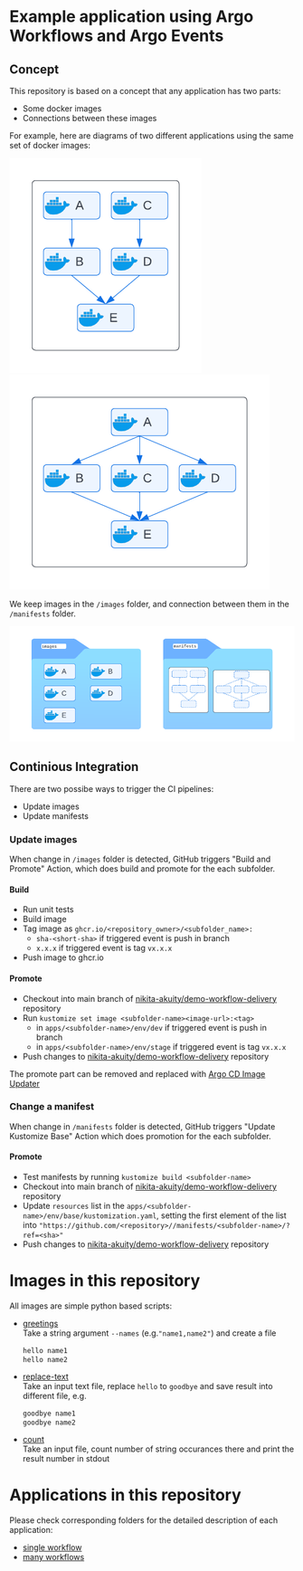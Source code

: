 # Example application using Argo Workflows and Argo Events

## Concept
This repository is based on a concept that any application has two parts:
* Some docker images
* Connections between these images

For example, here are diagrams of two different applications using the same set of docker images:

![App1 Diagram](assets/app1.png "App1 Diagram")![App2 Diagram](assets/app2.png "App2 Diagram")

We keep images in the `/images` folder, and connection between them in the `/manifests` folder.

![Folders Diagram](assets/folders.png "Folders Diagram")

## Continious Integration

There are two possibe ways to trigger the CI pipelines:
* Update images
* Update manifests

### Update images
When change in `/images` folder is detected, GitHub triggers "Build and Promote" Action, which does build and promote for the each subfolder.

#### Build
* Run unit tests
* Build image
* Tag image as `ghcr.io/<repository_owner>/<subfolder_name>:`
  * `sha-<short-sha>` if triggered event is push in branch
  * `x.x.x` if triggered event is tag `vx.x.x`
* Push image to ghcr.io

#### Promote
* Checkout into main branch of [nikita-akuity/demo-workflow-delivery](https://github.com/nikita-akuity/demo-workflow-delivery) repository
* Run `kustomize set image <subfolder-name><image-url>:<tag>`
  * in `apps/<subfolder-name>/env/dev` if triggered event is push in branch
  * in `apps/<subfolder-name>/env/stage` if triggered event is tag `vx.x.x`
* Push changes to [nikita-akuity/demo-workflow-delivery](https://github.com/nikita-akuity/demo-workflow-delivery) repository

The promote part can be removed and replaced with [Argo CD Image Updater](https://argocd-image-updater.readthedocs.io/en/stable/)

### Change a manifest
When change in `/manifests` folder is detected, GitHub triggers "Update Kustomize Base" Action which does promotion for the each subfolder.

#### Promote
* Test manifests by running `kustomize build <subfolder-name>`
* Checkout into main branch of [nikita-akuity/demo-workflow-delivery](https://github.com/nikita-akuity/demo-workflow-delivery) repository
* Update `resources` list in the `apps/<subfolder-name>/env/base/kustomization.yaml`, setting the first element of the list into `"https://github.com/<repository>//manifests/<subfolder-name>/?ref=<sha>"`
* Push changes to [nikita-akuity/demo-workflow-delivery](https://github.com/nikita-akuity/demo-workflow-delivery) repository

# Images in this repository

All images are simple python based scripts:
* [greetings](images/greetings)  
  Take a string argument `--names` (e.g.`"name1,name2"`) and create a file  
  ```
  hello name1
  hello name2
  ```
* [replace-text](images/replace-text)  
  Take an input text file, replace `hello` to `goodbye` and save result into different file, e.g.  
  ```
  goodbye name1
  goodbye name2
  ```
* [count](images/count)  
  Take an input file, count number of string occurances there and print the result number in stdout

# Applications in this repository

Please check corresponding folders for the detailed description of each application:
* [single workflow](manifests/single-workflow/)
* [many workflows](manifests/many-workflows/)
